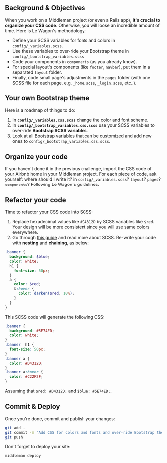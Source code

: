 ## Background & Objectives

When you work on a Middleman project (or even a Rails app), **it's crucial to organize your CSS code**. Otherwise, you will loose an incredible amount of time. Here is Le Wagon's methodology:

- Define your SCSS variables for fonts and colors in `config/_variables.scss`.
- Use these variables to over-ride your Bootstrap theme in `config/_bootstrap_variables.scss`
- Code your components in `components` (as you already know).
- For special layout's components (like `footer`, `navbar`), put them in a separated `layout` folder.
- Finally, code small page's adjustments in the `pages` folder (with one SCSS file for each page, e.g. `_home.scss`, `_login.scss`, etc..).

## Your own Bootstrap theme

Here is a roadmap of things to do:

1. In **`config/_variables.css.scss`** change the color and font scheme.
1. In **`config/_bootstrap_variables.css.scss`** use your SCSS variables to over-ride **Bootstrap SCSS variables**.
1. Look at all [Bootstrap variables](http://getbootstrap.com/customize/#less-variables) that can be customized and add new ones to `config/_bootstrap_variables.css.scss`.

## Organize your code

If you haven't done it in the previous challenge, import the CSS code of your Airbnb home in your Middleman project. For each piece of code, ask yourself: where should I write it? in `config/_variables.scss`? `layout`? `pages`? `components`? Following Le Wagon's guidelines.

## Refactor your code

Time to refactor your CSS code into SCSS:

1. Replace hexadecimal values like `#D4312D` by SCSS variables like `$red`. Your design will be more consistent since you will use same colors everywhere.
1. Go through [this guide](http://sass-lang.com/guide) and read more about SCSS. Re-write your code with **nesting** and **chaining**, as below:

```scss
.banner {
  background: $blue;
  color: white;
  h1 {
    font-size: 50px;
  }
  a {
    color: $red;
    &:hover {
      color: darken($red, 10%);
    }
  }
}
```

This SCSS code will generate the following CSS:

```css
.banner {
  background: #5E74ED;
  color: white;
}
.banner  h1 {
  font-size: 50px;
}
.banner a {
  color: #D4312D;
}
.banner a:hover {
  color: #C22F2F;
}
```

Assuming that `$red: #D4312D;` and `$blue: #5E74ED;`.

## Commit & Deploy

Once you're done, commit and publish your changes:

```bash
git add .
git commit -m "Add CSS for colors and fonts and over-ride Bootstrap theme"
git push
```

Don't forget to deploy your site:

```bash
middleman deploy
```
